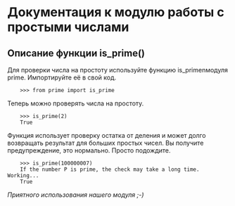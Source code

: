 Документация к модулю работы с простыми числами
===
Описание функции is_prime()
---
Для проверки числа на простоту используйте функцию is_primenмодуля prime.
Импортируйте её в свой код.


        >>> from prime import is_prime


Теперь можно проверять числа на простоту.


        >>> is_prime(2)
        True


Функция использует проверку остатка от деления и может долго возвращать результат для больших простых чисел.
Вы получите предупреждение, это нормально. Просто подождите.


        >>> is_prime(100000007)
        If the number P is prime, the check may take a long time. Working...
        True


*Приятного использования нашего модуля ;-)*
